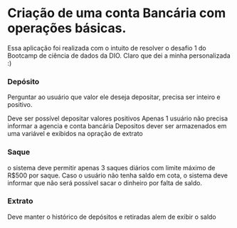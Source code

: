 # Criação de uma conta Bancária com operações básicas.

Essa aplicação foi realizada com o intuito de resolver o desafio 1 do Bootcamp de ciência de dados da DIO.
Claro que dei a minha personalizada :)

### Depósito

Perguntar ao usuário que valor ele deseja depositar, precisa ser inteiro e positivo.

Deve ser possível depositar valores positivos
Apenas 1 usuário
não precisa informar a agencia e conta bancária
Depositos dever ser armazenados em uma variável e exibidos na opração de extrato

### Saque

o sistema deve permitir apenas 3 saques diários com limite máximo de R$500 por saque.
Caso o usuário não tenha saldo em cota, o sistema deve informar que não será possível sacar o dinheiro por falta de saldo.

### Extrato
Deve manter o histórico de depósitos e retiradas alem de exibir o saldo
